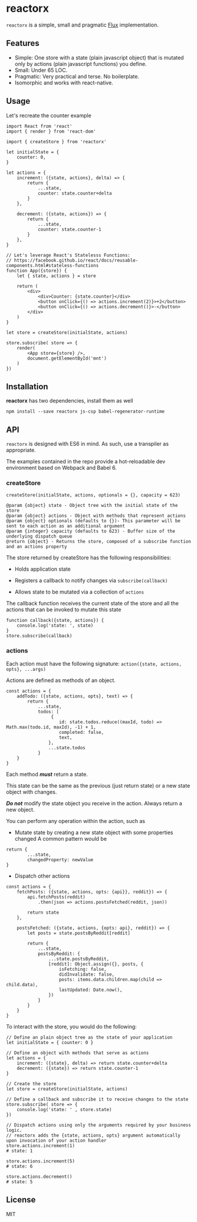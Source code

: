 reactorx
========

`reactorx` is a simple, small and pragmatic [Flux](https://facebook.github.io/flux/) implementation.

## Features
- Simple: One store with a state (plain javascript object) that is mutated only by actions (plain javascript functions) you define.
- Small: Under 65 LOC.
- Pragmatic: Very practical and terse. No boilerplate.
- Isomorphic and works with react-native.

## Usage

Let's recreate the counter example

```
import React from 'react'
import { render } from 'react-dom'

import { createStore } from 'reactorx'

let initialState = {
    counter: 0,
}

let actions = {
    increment: ({state, actions}, delta) => {
        return { 
            ...state, 
            counter: state.counter+delta
        }
    },

    decrement: ({state, actions}) => {
        return { 
            ...state,
            counter: state.counter-1
        }
    },
}

// Let's leverage React's Statelesss Functions:
// https://facebook.github.io/react/docs/reusable-components.html#stateless-functions
function App({store}) {
    let { state, actions } = store

    return (
        <div>
            <div>Counter: {state.counter}</div>
            <button onClick={() => actions.increment(2)}>+2</button>
            <button onClick={() => actions.decrement()}>-</button>
        </div>
    )
}

let store = createStore(initialState, actions)

store.subscribe( store => {
    render(
        <App store={store} />,
        document.getElementById('mnt')
    )
})
```

## Installation
**reactorx** has two dependencies, install them as well

```
npm install --save reactorx js-csp babel-regenerator-runtime
```

## API
`reactorx` is designed with ES6 in mind. As such, use a transpiler as appropriate.

The examples contained in the repo provide a hot-reloadable dev environment based on Webpack and Babel 6.


### createStore
`createStore(initialState, actions, optionals = {}, capacity = 623)`
```
@param {object} state - Object tree with the initial state of the store
@param {object} actions - Object with methods that represent actions
@param {object} optionals (defaults to {})- This parameter will be sent to each action as an additional argument
@param {integer} capacity (defaults to 623) - Buffer size of the underlying dispatch queue
@return {object} - Returns the store, composed of a subscribe function and an actions property
```
The store returned by createStore has the following responsibilities:
- Holds application state

- Registers a callback to notify changes via `subscribe(callback)`

- Allows state to be mutated via a collection of `actions`

The callback function receives the current state of the store and all the actions that can be invoked to mutate this state
```
function callback({state, actions}) {
    console.log('state: ', state)
}
store.subscribe(callback)
```

### actions
Each action must have the following signature:
`action({state, actions, opts}, ...args)`

Actions are defined as methods of an object.

```
const actions = {
    addTodo: ({state, actions, opts}, text) => {
        return {
            ...state,
            todos: [
                 {
                    id: state.todos.reduce((maxId, todo) => Math.max(todo.id, maxId), -1) + 1,
                    completed: false,
                    text,
                },
                ...state.todos
            }
    }
}
```

Each method ***must*** return a state.

This state can be the same as the previous (just return state) or a new state object with changes.


***Do not*** modify the state object you receive in the action. Always return a new object.


You can perform any operation within the action, such as
- Mutate state by creating a new state object with some properties changed
A common pattern would be
```
return {
        ...state,
        changedProperty: newValue
}
```

- Dispatch other actions
```
const actions = {
    fetchPosts: ({state, actions, opts: {api}}, reddit}) => {
        api.fetchPosts(reddit)
            .then(json => actions.postsFetched(reddit, json))

        return state
    },

    postsFetched: ({state, actions, {opts: api}, reddit}) => {
        let posts = state.postsByReddit[reddit]

        return {
            ...state,
            postsByReddit: {
                ...state.postsByReddit,
                [reddit]: Object.assign({}, posts, {
                    isFetching: false,
                    didInvalidate: false,
                    posts: items.data.children.map(child => child.data),
                    lastUpdated: Date.now(),
                })
            }
        }
    }
}
```


To interact with the store, you would do the following:

```
// Define an plain object tree as the state of your application
let initialState = { counter: 0 }

// Define an object with methods that serve as actions 
let actions = {
    increment: ({state}, delta) => return state.counter+delta
    decrement: ({state}) => return state.counter-1 
}

// Create the store
let store = createStore(initialState, actions)

// Define a callback and subscribe it to receive changes to the state
store.subscribe( store => {
    console.log('state: ' , store.state)
})

// Dispatch actions using only the arguments required by your business logic.
// reactorx adds the {state, actions, opts} argument automatically upon invocation of your action handler
store.actions.increment(1)
# state: 1

store.actions.increment(5)
# state: 6

store.actions.decrement()
# state: 5

```

## License
MIT
